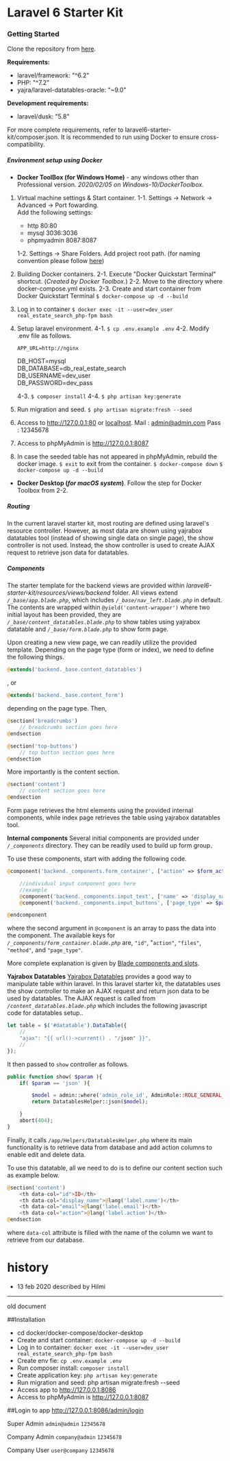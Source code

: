 # Laravel 6 Starter Kit

### Getting Started

Clone the repository from [here](https://bitbucket.org/gruneasia/laravel6-starter-kit/src/dev_main/).

**Requirements:**

-   laravel/framework: "^6.2"
-   PHP: "^7.2"
-   yajra/laravel-datatables-oracle: "~9.0"

**Development requirements:**

-   laravel/dusk: "5.8"

For more complete requirements, refer to laravel6-starter-kit/composer.json. It is recommended to run using Docker to ensure cross-compatibility.

##### Environment setup using Docker

-   **Docker ToolBox (for Windows Home)** - any windows other than Professional version.
    _2020/02/05 on Windows-10/DockerToolbox._

1.  Virtual machine settings & Start container.
    1-1. Settings -> Network -> Advanced -> Port fowarding.  
    Add the following settings:

    - http 80:80
    - mysql 3036:3036
    - phpmyadmin 8087:8087

    1-2. Settings -> Share Folders.
    Add project root path. (for naming convention please follow [here](https://docs.google.com/presentation/d/1pr75mvI1F40HeJAco7huWtuvTVkTXuYVX8_9hsqhorE/edit#slide=id.g5791ad7b9d_2_110))

2.  Building Docker containers.
    2-1. Execute "Docker Quickstart Terminal" shortcut. (_Created by Docker Toolbox._)
    2-2. Move to the directory where docker-compose.yml exists.
    2-3. Create and start container from Docker Quickstart Terminal
    `$ docker-compose up -d --build `
3.  Log in to container
    `$ docker exec -it --user=dev_user real_estate_search_php-fpm bash`

4.  Setup laravel environment.
    4-1. `$ cp .env.example .env`
    4-2. Modify .env file as follows.

        APP_URL=http://nginx

    DB_HOST=mysql  
    DB_DATABASE=db_real_estate_search  
    DB_USERNAME=dev_user  
    DB_PASSWORD=dev_pass

    4-3. `$ composer install`
    4-4. `$ php artisan key:generate`

5.  Run migration and seed.
    `$ php artisan migrate:fresh --seed`
6.  Access to http://127.0.0.1:80 or [localhost](localhost).
    Mail : admin@admin.com
    Pass : 12345678
7.  Access to phpMyAdmin is http://127.0.0.1:8087
8.  In case the seeded table has not appeared in phpMyAdmin, rebuild the docker image.
    `$ exit` to exit from the container.
    `$ docker-compose down`
    `$ docker-compose up -d --build`

-   **Docker Desktop (_for macOS system_)**.
    Follow the step for Docker Toolbox from 2-2.

##### Routing

In the current laravel starter kit, most routing are defined using laravel's resource controller. However, as most data are shown using yajrabox datatables tool (instead of showing single data on single page), the show controller is not used. Instead, the show controller is used to create AJAX request to retrieve json data for datatables.

##### Components

The starter template for the backend views are provided within _laravel6-starter-kit/resources/views/backend_ folder. All views extend _`/_base/app.blade.php`_, which includes _`/_base/nav_left.blade.php`_ in default. The contents are wrapped within `@yield('content-wrapper')` where two initial layout has been provided, they are _`/_base/content_datatables.blade.php`_ to show tables using yajrabox datatable and _`/_base/form.blade.php`_ to show form page.

Upon creating a new view page, we can readily utilize the provided template. Depending on the page type (form or index), we need to define the following things.

```php
@extends('backend._base.content_datatables')
```

, or

```php
@extends('backend._base.content_form')
```

depending on the page type. Then,

```php
@section('breadcrumbs')
    // breadcrumbs section goes here
@endsection

@section('top-buttons')
    // top button section goes here
@endsection
```

More importantly is the content section.

```php
@section('content')
    // content section goes here
@endsection
```

Form page retrieves the html elements using the provided internal components, while index page retrieves the table using yajrabox datatables tool.

**Internal components**
Several initial components are provided under _`/_components`_ directory. They can be readily used to build up form group.

To use these components, start with adding the following code.

```php
@component('backend._components.form_container', ["action" => $form_action, "page_type" => $page_type, "files" => false])

    //individual input component goes here
    //example
    @component('backend._components.input_text', ['name' => 'display_name', 'label' => __('label.name'), 'required' => 1, 'value' => $item->display_name]) @endcomponent
    @component('backend._components.input_buttons', ['page_type' => $page_type])@endcomponent

@endcomponent
```

where the second argument in `@component` is an array to pass the data into the component. The available keys for _`/_components/form_container.blade.php`_ are, `"id"`, "`action"`, `"files"`, `"method"`, and `"page_type"`.

More complete explanation is given by [Blade components and slots](https://laravel.com/docs/6.x/blade#components-and-slots).

**Yajrabox Datatables**
[Yajrabox Datatables](https://yajrabox.com/docs/laravel-datatables/master) provides a good way to manipulate table within laravel. In this laravel starter kit, the datatables uses the show controller to make an AJAX request and return json data to be used by datatables. The AJAX request is called from _`/content_datatables.blade.php`_ which includes the following javascript code for datatables setup..

```javascript
let table = $('#datatable').DataTable({
    //
    "ajax": "{{ url()->current() . "/json" }}",
    //
});
```

It then passed to `show` controller as follows.

```php
public function show( $param ){
    if( $param == 'json' ){

        $model = admin::where('admin_role_id', AdminRole::ROLE_GENERAL_ADMIN);
        return DatatablesHelper::json($model);

    }
    abort(404);
}
```

Finally, it calls `/app/Helpers/DatatablesHelper.php` where its main functionality is to retrieve data from database and add action columns to enable edit and delete data.

To use this datatable, all we need to do is to define our content section such as example below.

```php
@section('content')
    <th data-col="id">ID</th>
    <th data-col="display_name">@lang('label.name')</th>
    <th data-col="email">@lang('label.email')</th>
    <th data-col="action">@lang('label.action')</th>
@endsection
```

where `data-col` attribute is filled with the name of the column we want to retrieve from our database.

# history

-   13 feb 2020 described by Hilmi

---

old document

##Installation

-   cd docker/docker-compose/docker-desktop
-   Create and start container: `docker-compose up -d --build`
-   Log in to container: `docker exec -it --user=dev_user real_estate_search_php-fpm bash`
-   Create env fie: `cp .env.example .env`
-   Run composer install: `composer install`
-   Create application key: `php artisan key:generate`
-   Run migration and seed: php artisan migrate:fresh --seed
-   Access app to http://127.0.0.1:8086
-   Access to phpMyAdmin is http://127.0.0.1:8087

##Login to app
http://127.0.0.1:8086/admin/login

Super Admin `admin@admin` `12345678`

Company Admin `company@admin` `12345678`

Company User `user@company` `12345678`

